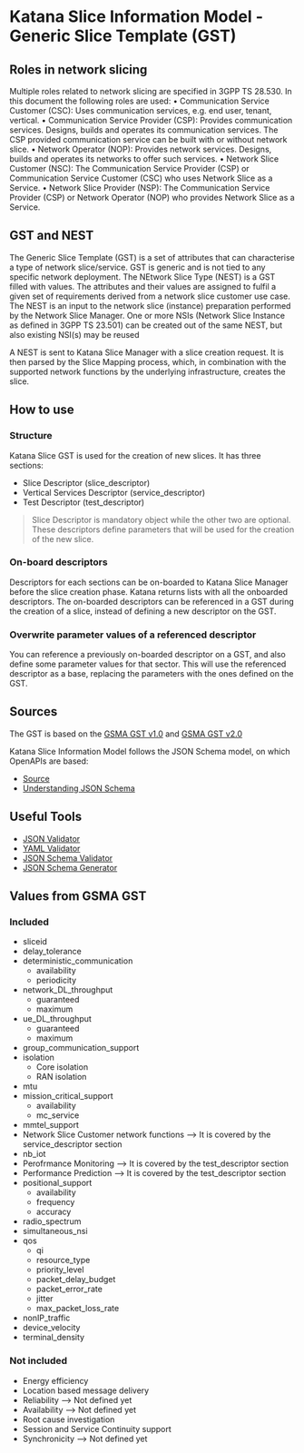# Katana Slice Information Model - Generic Slice Template (GST)

## Roles in network slicing
Multiple roles related to network slicing are specified in 3GPP TS 28.530. In this document the following roles are used:
• Communication Service Customer (CSC): Uses communication services, e.g. end user, tenant, vertical.
• Communication Service Provider (CSP): Provides communication services. Designs, builds and operates its communication services. The CSP provided communication service can be built with or without network slice.
• Network Operator (NOP): Provides network services. Designs, builds and operates its networks to offer such services.
• Network Slice Customer (NSC): The Communication Service Provider (CSP) or Communication Service Customer (CSC) who uses Network Slice as a Service.
• Network Slice Provider (NSP): The Communication Service Provider (CSP) or Network Operator (NOP) who provides Network Slice as a Service.

## GST and NEST
The Generic Slice Template (GST) is a set of attributes that can characterise a type of network slice/service. GST is generic and is not tied to any specific network deployment. The NEtwork Slice Type (NEST) is a GST filled with values. The attributes and their values are assigned to fulfil a given set of requirements derived from a network slice customer use case. The NEST is an input to the network slice (instance) preparation performed by the Network Slice Manager. One or more NSIs (Network Slice Instance as defined in 3GPP TS 23.501) can be created out of the same NEST, but also existing NSI(s) may be reused

A NEST is sent to Katana Slice Manager with a slice creation request. It is then parsed by the Slice Mapping process, which, in combination with the supported network functions by the underlying infrastructure, creates the slice.

## How to use
### Structure
Katana Slice GST is used for the creation of new slices. It has three sections:

* Slice Descriptor (slice_descriptor)
* Vertical Services Descriptor (service_descriptor)
* Test Descriptor (test_descriptor)

> Slice Descriptor is mandatory object while the other two are optional.
These descriptors define parameters that will be used for the creation of the new slice.

### On-board descriptors
Descriptors for each sections can be on-boarded to Katana Slice Manager before the slice creation phase. Katana returns lists with all the onboarded descriptors. The on-boarded descriptors can be referenced in a GST during the creation of a slice, instead of defining a new descriptor on the GST.

### Overwrite parameter values of a referenced descriptor
You can reference a previously on-boarded descriptor on a GST, and also define some parameter values for that sector. This will use the referenced descriptor as a base, replacing the parameters with the ones defined on the GST.


## Sources
The GST is based on the [GSMA GST v1.0](https://www.gsma.com/newsroom/wp-content/uploads//NG.116-v1.0.pdf)
and [GSMA GST v2.0](https://www.gsma.com/newsroom/wp-content/uploads//NG.116-v2.0.pdf)

Katana Slice Information Model follows the JSON Schema model, on which OpenAPIs are based:

* [Source](http://json-schema.org/)
* [Understanding JSON Schema](http://json-schema.org/understanding-json-schema/UnderstandingJSONSchema.pdf)

## Useful Tools
* [JSON Validator](https://jsonlint.com/)
* [YAML Validator](http://www.yamllint.com/)
* [JSON Schema Validator](https://json-schema-validator.herokuapp.com/)
* [JSON Schema Generator](https://jsonschema.net/)

## Values from GSMA GST
### Included
* sliceid
* delay_tolerance
* deterministic_communication
    - availability
    - periodicity
* network_DL_throughput
    - guaranteed
    - maximum
* ue_DL_throughput
    - guaranteed
    - maximum
* group_communication_support
* isolation
    - Core isolation
    - RAN isolation
* mtu
* mission_critical_support
    - availability
    - mc_service
* mmtel_support
* Network Slice Customer network functions --> It is covered by the service_descriptor section
* nb_iot
* Perofrmance Monitoring --> It is covered by the test_descriptor section
* Performance Prediction --> It is covered by the test_descriptor section
* positional_support
    - availability
    - frequency
    - accuracy
* radio_spectrum
* simultaneous_nsi
* qos
    - qi
    - resource_type
    - priority_level
    - packet_delay_budget
    - packet_error_rate
    - jitter
    - max_packet_loss_rate
* nonIP_traffic
* device_velocity
* terminal_density

### Not included
* Energy efficiency
* Location based message delivery
* Reliability --> Not defined yet
* Availability --> Not defined yet
* Root cause investigation
* Session and Service Continuity support
* Synchronicity --> Not defined yet